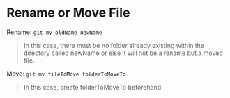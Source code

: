 # Rename or Move File

Rename: `git mv oldName newName`  
> In this case, there must be no folder already existing within the directory called newName or else it will not be a rename but a moved file.

Move: `git mv fileToMove folderToMoveTo`  
> In this case, create folderToMoveTo beforehand. 